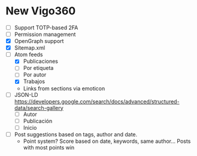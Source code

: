 # New Vigo360

- [ ] Support TOTP-based 2FA
- [ ] Permission management
- [X] OpenGraph support
- [X] Sitemap.xml
- [ ] Atom feeds
	- [X] Publicaciones
	- [ ] Por etiqueta
	- [ ] Por autor
	- [X] Trabajos
	- Links from sections via emoticon
- [ ] JSON-LD
	https://developers.google.com/search/docs/advanced/structured-data/search-gallery
	- [ ] Autor
	- [ ] Publicación
	- [ ] Inicio

- [ ] Post suggestions based on tags, author and date.
	- Point system? Score based on date, keywords, same author... Posts with most points win